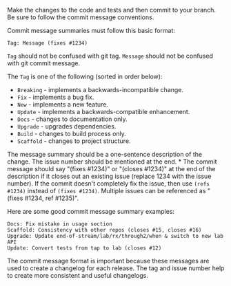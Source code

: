 Make the changes to the code and tests and then commit to your branch. Be sure to follow the commit message conventions.

Commit message summaries must follow this basic format:

```
Tag: Message (fixes #1234)
```

`Tag` should not be confused with git tag.
`Message` should not be confused with git commit message.

The `Tag` is one of the following (sorted in order below):

* `Breaking` - implements a backwards-incompatible change.
* `Fix` - implements a bug fix.
* `New` - implements a new feature.
* `Update` - implements a backwards-compatible enhancement.
* `Docs` - changes to documentation only.
* `Upgrade` - upgrades dependencies.
* `Build` - changes to build process only.
* `Scaffold` - changes to project structure.

The message summary should be a one-sentence description of the change. The issue number should be mentioned at the end. * The commit message should say "(fixes #1234)" or "(closes #1234)" at the end of the description if it closes out an existing issue (replace 1234 with the issue number). If the commit doesn't completely fix the issue, then use `(refs #1234)` instead of `(fixes #1234)`. Multiple issues can be referenced as "(fixes #1234, ref #1235)".

Here are some good commit message summary examples:

```
Docs: Fix mistake in usage section
Scaffold: Consistency with other repos (closes #15, closes #16)
Upgrade: Update end-of-stream/lab/rx/through2/when & switch to new lab API
Update: Convert tests from tap to lab (closes #12)
```

The commit message format is important because these messages are used to create a changelog for each release. The tag and issue number help to create more consistent and useful changelogs.
